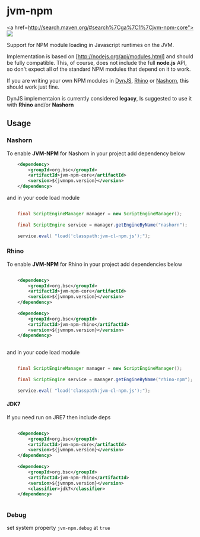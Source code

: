 # jvm-npm

<a href=http://search.maven.org/#search%7Cga%7C1%7Cjvm-npm-core"><img src="https://img.shields.io/maven-central/v/org.bsc/jvm-npm-core.svg">
</a>


Support for NPM module loading in Javascript runtimes on the JVM.

Implementation is based on [http://nodejs.org/api/modules.html] and should be fully compatible. This, of course, does not include the
full **node.js** API, so don't expect all of the standard NPM modules that depend on it to work. 

If you are writing your own NPM modules in [DynJS](http://dynjs.org/), [Rhino](https://github.com/mozilla/rhino) or [Nashorn](http://www.oracle.com/technetwork/articles/java/jf14-nashorn-2126515.html), this should work just fine.

DynJS implementaion is currently considered **legacy**, Is suggested to use it with **Rhino** and/or **Nashorn**

## Usage

### Nashorn

To enable **JVM-NPM** for Nashorn in your project  add dependency below

```xml
    <dependency>
        <groupId>org.bsc</groupId>
        <artifactId>jvm-npm-core</artifactId>
        <version>${jvmnpm.version}</version>
    </dependency>
```

and in your code load module

```java

    final ScriptEngineManager manager = new ScriptEngineManager();
	
	final ScriptEngine service = manager.getEngineByName("nashorn");
	
	service.eval( "load('classpath:jvm-cl-npm.js');");
```

### Rhino

To enable **JVM-NPM** for Rhino in your project  add dependencies below

```xml

    <dependency>
        <groupId>org.bsc</groupId>
        <artifactId>jvm-npm-core</artifactId>
        <version>${jvmnpm.version}</version>
    </dependency>
    
    <dependency>
        <groupId>org.bsc</groupId>
        <artifactId>jvm-npm-rhino</artifactId>
        <version>${jvmnpm.version}</version>
    </dependency>
    
```

and in your code load module

```java

    final ScriptEngineManager manager = new ScriptEngineManager();
	
	final ScriptEngine service = manager.getEngineByName("rhino-npm");
	
	service.eval( "load('classpath:jvm-cl-npm.js');");
```
    
#### JDK7

If you need run on JRE7 then include deps
  
```xml

    <dependency>
        <groupId>org.bsc</groupId>
        <artifactId>jvm-npm-core</artifactId>
        <version>${jvmnpm.version}</version>
    </dependency>
    
    <dependency>
        <groupId>org.bsc</groupId>
        <artifactId>jvm-npm-rhino</artifactId>
        <version>${jvmnpm.version}</version>
        <classifier>jdk7</classifier>
    </dependency>
    
```


### Debug

set system property `jvm-npm.debug` at `true`
